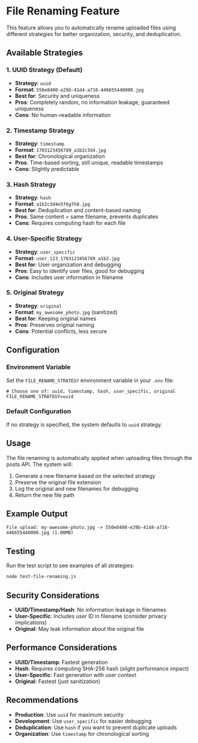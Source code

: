 # File Renaming Feature

This feature allows you to automatically rename uploaded files using different strategies for better organization, security, and deduplication.

## Available Strategies

### 1. UUID Strategy (Default)
- **Strategy**: `uuid`
- **Format**: `550e8400-e29b-41d4-a716-446655440000.jpg`
- **Best for**: Security and uniqueness
- **Pros**: Completely random, no information leakage, guaranteed uniqueness
- **Cons**: No human-readable information

### 2. Timestamp Strategy
- **Strategy**: `timestamp`
- **Format**: `1703123456789_a1b2c3d4.jpg`
- **Best for**: Chronological organization
- **Pros**: Time-based sorting, still unique, readable timestamps
- **Cons**: Slightly predictable

### 3. Hash Strategy
- **Strategy**: `hash`
- **Format**: `a1b2c3d4e5f6g7h8.jpg`
- **Best for**: Deduplication and content-based naming
- **Pros**: Same content = same filename, prevents duplicates
- **Cons**: Requires computing hash for each file

### 4. User-Specific Strategy
- **Strategy**: `user_specific`
- **Format**: `user_123_1703123456789_a1b2.jpg`
- **Best for**: User organization and debugging
- **Pros**: Easy to identify user files, good for debugging
- **Cons**: Includes user information in filename

### 5. Original Strategy
- **Strategy**: `original`
- **Format**: `my_awesome_photo.jpg` (sanitized)
- **Best for**: Keeping original names
- **Pros**: Preserves original naming
- **Cons**: Potential conflicts, less secure

## Configuration

### Environment Variable
Set the `FILE_RENAME_STRATEGY` environment variable in your `.env` file:

```env
# Choose one of: uuid, timestamp, hash, user_specific, original
FILE_RENAME_STRATEGY=uuid
```

### Default Configuration
If no strategy is specified, the system defaults to `uuid` strategy.

## Usage

The file renaming is automatically applied when uploading files through the posts API. The system will:

1. Generate a new filename based on the selected strategy
2. Preserve the original file extension
3. Log the original and new filenames for debugging
4. Return the new file path

## Example Output

```
File upload: my-awesome-photo.jpg -> 550e8400-e29b-41d4-a716-446655440000.jpg (1.00MB)
```

## Testing

Run the test script to see examples of all strategies:

```bash
node test-file-renaming.js
```

## Security Considerations

- **UUID/Timestamp/Hash**: No information leakage in filenames
- **User-Specific**: Includes user ID in filename (consider privacy implications)
- **Original**: May leak information about the original file

## Performance Considerations

- **UUID/Timestamp**: Fastest generation
- **Hash**: Requires computing SHA-256 hash (slight performance impact)
- **User-Specific**: Fast generation with user context
- **Original**: Fastest (just sanitization)

## Recommendations

- **Production**: Use `uuid` for maximum security
- **Development**: Use `user_specific` for easier debugging
- **Deduplication**: Use `hash` if you want to prevent duplicate uploads
- **Organization**: Use `timestamp` for chronological sorting 
